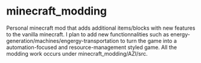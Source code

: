 # minecraft_modding
Personal minecraft mod that adds additional items/blocks with new features to the vanilla minecraft. I plan to add new functionnalities such as energy-generation/machines/engergy-transportation to turn the game into a automation-focused and resource-management styled game.
All the modding work occurs under minecraft_modding/AZI/src. 
